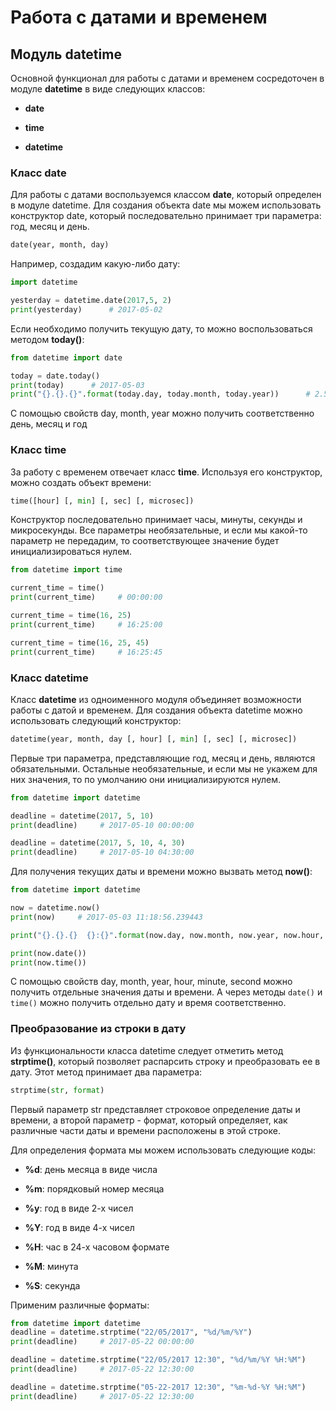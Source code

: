 # Работа с датами и временем

## Модуль datetime

Основной функционал для работы с датами и временем сосредоточен в модуле **datetime** в виде следующих классов:

- **date**

- **time**

- **datetime**

### Класс date

Для работы с датами воспользуемся классом **date**, который определен в модуле datetime. Для создания объекта date мы можем 
использовать конструктор date, который последовательно принимает три параметра: год, месяц и день.

```py
date(year, month, day)
```

Например, создадим какую-либо дату:

```py
import datetime

yesterday = datetime.date(2017,5, 2)
print(yesterday)      # 2017-05-02
```

Если необходимо получить текущую дату, то можно воспользоваться методом **today()**:

```py
from datetime import date

today = date.today()
print(today)      # 2017-05-03
print("{}.{}.{}".format(today.day, today.month, today.year))      # 2.5.2017
```

С помощью свойств day, month, year можно получить соответственно день, месяц и год

### Класс time

За работу с временем отвечает класс **time**. Используя его конструктор, можно создать объект времени:

```py
time([hour] [, min] [, sec] [, microsec])
```

Конструктор последовательно принимает часы, минуты, секунды и микросекунды. Все параметры необязательные, и если мы какой-то параметр не передадим, то 
соответствующее значение будет инициализироваться нулем.

```py
from datetime import time

current_time = time()
print(current_time)     # 00:00:00

current_time = time(16, 25)
print(current_time)     # 16:25:00

current_time = time(16, 25, 45)
print(current_time)     # 16:25:45
```

### Класс datetime

Класс **datetime** из одноименного модуля объединяет возможности работы с датой и временем. Для создания объекта datetime 
можно использовать следующий конструктор:

```py
datetime(year, month, day [, hour] [, min] [, sec] [, microsec])
```

Первые три параметра, представляющие год, месяц и день, являются обязательными. Остальные необязательные, и если мы не укажем для них значения, то по умолчанию они инициализируются нулем.

```py
from datetime import datetime

deadline = datetime(2017, 5, 10)
print(deadline)     # 2017-05-10 00:00:00

deadline = datetime(2017, 5, 10, 4, 30)
print(deadline)     # 2017-05-10 04:30:00
```

Для получения текущих даты и времени можно вызвать метод **now()**:

```py
from datetime import datetime

now = datetime.now()
print(now)     # 2017-05-03 11:18:56.239443

print("{}.{}.{}  {}:{}".format(now.day, now.month, now.year, now.hour, now.minute))  # 3.5.2017  11:21

print(now.date())
print(now.time())
```

С помощью свойств day, month, year, hour, minute, second можно получить отдельные значения даты и времени. А через методы `date()` и 
`time()` можно получить отдельно дату и время соответственно.

### Преобразование из строки в дату

Из функциональности класса datetime следует отметить метод **strptime()**, который позволяет распарсить строку и преобразовать ее в дату. Этот метод принимает два параметра:

```py
strptime(str, format)
```

Первый параметр str представляет строковое определение даты и времени, а второй параметр - формат, который определяет, как различные части даты и времени 
расположены в этой строке.

Для определения формата мы можем использовать следующие коды:

- **%d**: день месяца в виде числа

- **%m**: порядковый номер месяца

- **%y**: год в виде 2-х чисел

- **%Y**: год в виде 4-х чисел

- **%H**: час в 24-х часовом формате

- **%M**: минута

- **%S**: секунда

Применим различные форматы:

```py
from datetime import datetime
deadline = datetime.strptime("22/05/2017", "%d/%m/%Y")
print(deadline)     # 2017-05-22 00:00:00

deadline = datetime.strptime("22/05/2017 12:30", "%d/%m/%Y %H:%M")
print(deadline)     # 2017-05-22 12:30:00

deadline = datetime.strptime("05-22-2017 12:30", "%m-%d-%Y %H:%M")
print(deadline)     # 2017-05-22 12:30:00
```

